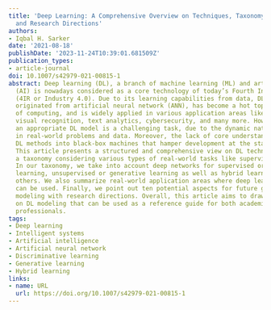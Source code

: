 ```yaml
---
title: 'Deep Learning: A Comprehensive Overview on Techniques, Taxonomy, Applications
  and Research Directions'
authors:
- Iqbal H. Sarker
date: '2021-08-18'
publishDate: '2023-11-24T10:39:01.681509Z'
publication_types:
- article-journal
doi: 10.1007/s42979-021-00815-1
abstract: Deep learning (DL), a branch of machine learning (ML) and artificial intelligence
  (AI) is nowadays considered as a core technology of today’s Fourth Industrial Revolution
  (4IR or Industry 4.0). Due to its learning capabilities from data, DL technology
  originated from artificial neural network (ANN), has become a hot topic in the context
  of computing, and is widely applied in various application areas like healthcare,
  visual recognition, text analytics, cybersecurity, and many more. However, building
  an appropriate DL model is a challenging task, due to the dynamic nature and variations
  in real-world problems and data. Moreover, the lack of core understanding turns
  DL methods into black-box machines that hamper development at the standard level.
  This article presents a structured and comprehensive view on DL techniques including
  a taxonomy considering various types of real-world tasks like supervised or unsupervised.
  In our taxonomy, we take into account deep networks for supervised or discriminative
  learning, unsupervised or generative learning as well as hybrid learning and relevant
  others. We also summarize real-world application areas where deep learning techniques
  can be used. Finally, we point out ten potential aspects for future generation DL
  modeling with research directions. Overall, this article aims to draw a big picture
  on DL modeling that can be used as a reference guide for both academia and industry
  professionals.
tags:
- Deep learning
- Intelligent systems
- Artificial intelligence
- Artificial neural network
- Discriminative learning
- Generative learning
- Hybrid learning
links:
- name: URL
  url: https://doi.org/10.1007/s42979-021-00815-1
---
```


